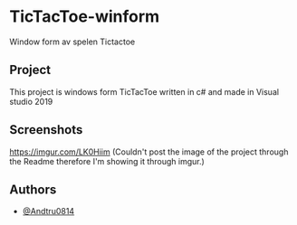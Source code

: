 # TicTacToe-winform
Window form av spelen Tictactoe
## Project

This project is windows form TicTacToe written in c# and made in Visual studio 2019

## Screenshots

https://imgur.com/LK0Hiim 
(Couldn't post the image of the project through the Readme therefore I'm showing it through imgur.)

## Authors

- [@Andtru0814](https://github.com/Andtru0814)
